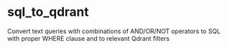 # sql_to_qdrant
Convert text queries with combinations of AND/OR/NOT operators to SQL with proper WHERE clause and to relevant Qdrant filters
